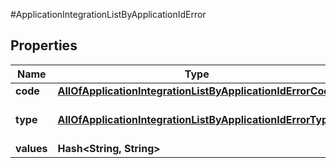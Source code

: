 #ApplicationIntegrationListByApplicationIdError

## Properties
Name | Type | Description | Notes
------------ | ------------- | ------------- | -------------
**code** | [**AllOfApplicationIntegrationListByApplicationIdErrorCode**](AllOfApplicationIntegrationListByApplicationIdErrorCode.md) |  | [optional] 
**type** | [**AllOfApplicationIntegrationListByApplicationIdErrorType**](AllOfApplicationIntegrationListByApplicationIdErrorType.md) |   1 &#x3D; BusinessLogic  2 &#x3D; InternalServerError | [optional] 
**values** | **Hash&lt;String, String&gt;** |  | [optional] 


